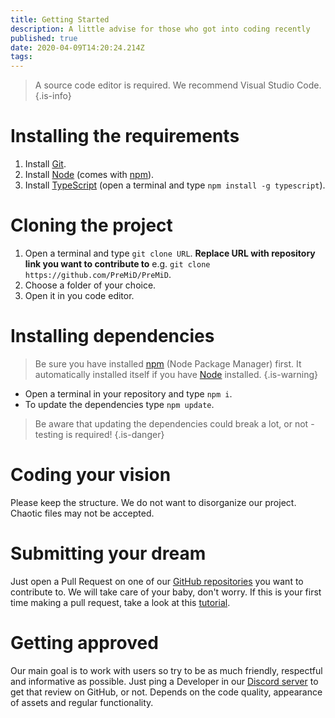 ```yaml
---
title: Getting Started
description: A little advise for those who got into coding recently
published: true
date: 2020-04-09T14:20:24.214Z
tags: 
---
```


> A source code editor is required. We recommend Visual Studio Code.
{.is-info}

# Installing the requirements
1. Install [Git](https://git-scm.com/).
2. Install [Node](https://nodejs.org/en/) (comes with [npm](https://www.npmjs.com/)).
3. Install [TypeScript](https://www.typescriptlang.org/index.html#download-links) (open a terminal and type ``npm install -g typescript``).

# Cloning the project
1. Open a terminal and type ``git clone URL``. **Replace URL with repository link you want to contribute to** 
e.g. ``git clone https://github.com/PreMiD/PreMiD``.
2. Choose a folder of your choice.
3. Open it in you code editor.

# Installing dependencies
> Be sure you have installed [npm](https://www.npmjs.com/) (Node Package Manager) first. It automatically installed itself if you have [Node](https://nodejs.org/en/) installed.
{.is-warning}

- Open a terminal in your repository and type ``npm i``.
- To update the dependencies type ``npm update``.

> Be aware that updating the dependencies could break a lot, or not - testing is required!
{.is-danger}

# Coding your vision
Please keep the structure. We do not want to disorganize our project. Chaotic files may not be accepted.

# Submitting your dream
Just open a Pull Request on one of our [GitHub repositories](https://github.com/PreMiD/) you want to contribute to. We will take care of your baby, don't worry.
If this is your first time making a pull request, take a look at this [tutorial](https://help.github.com/en/articles/creating-a-pull-request).

# Getting approved
Our main goal is to work with users so try to be as much friendly, respectful and informative as possible.
Just ping a Developer in our [Discord server](https://discord.gg/WvfVZ8T) to get that review on GitHub, or not. Depends on the code quality, appearance of assets and regular functionality.